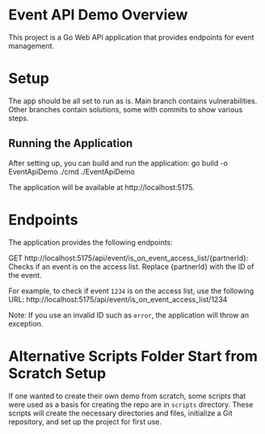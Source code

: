 # Event API Demo Overview

This project is a Go Web API application that provides endpoints for event management.

# Setup
The app should be all set to run as is. Main branch contains vulnerabilities. Other branches contain solutions, some with commits to show various steps.

## Running the Application
After setting up, you can build and run the application:
go build -o EventApiDemo ./cmd
./EventApiDemo

The application will be available at http://localhost:5175.

# Endpoints
The application provides the following endpoints:

GET http://localhost:5175/api/event/is_on_event_access_list/{partnerId}: Checks if an event is on the access list. Replace {partnerId} with the ID of the event.

For example, to check if event `1234` is on the access list, use the following URL:
http://localhost:5175/api/event/is_on_event_access_list/1234

Note: If you use an invalid ID such as `error`, the application will throw an exception.

# Alternative Scripts Folder Start from Scratch Setup

If one wanted to create their own demo from scratch, some scripts that were used as a basis for creating the repo are in `scripts` directory. These scripts will create the necessary directories and files, initialize a Git repository, and set up the project for first use.
